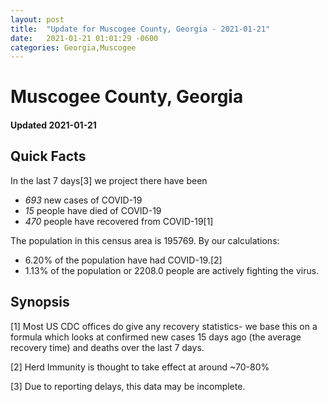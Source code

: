 ```yaml
---
layout: post
title:  "Update for Muscogee County, Georgia - 2021-01-21"
date:   2021-01-21 01:01:29 -0600
categories: Georgia,Muscogee
---
```


# Muscogee County, Georgia
#### Updated 2021-01-21

## Quick Facts

In the last 7 days[3] we project there have been
- *693* new cases of COVID-19
- *15* people have died of COVID-19
- *470* people have recovered from COVID-19[1]

The population in this census area is 195769. By our calculations:
- 6.20% of the population have had COVID-19.[2]
- 1.13% of the population or 2208.0 people are actively fighting the virus.

## Synopsis




[1] Most US CDC offices do give any recovery statistics- we base this on a formula which looks at confirmed new cases
15 days ago (the average recovery time) and deaths over the last 7 days.

[2] Herd Immunity is thought to take effect at around ~70-80%

[3] Due to reporting delays, this data may be incomplete.
 
    